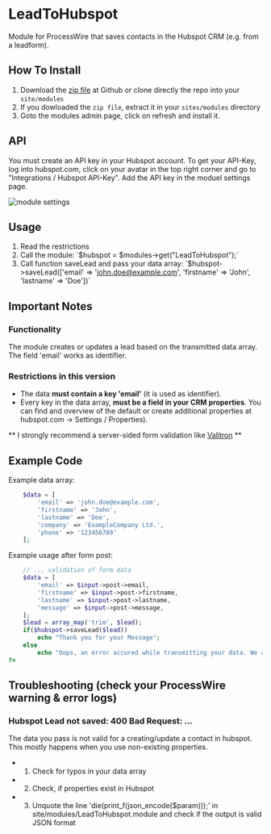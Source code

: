 # LeadToHubspot
Module for ProcessWire that saves contacts in the Hubspot CRM (e.g. from a leadform).

## How To Install
1. Download the [zip file](https://github.com/danielstieber/LeadToHubspot/archive/master.zip) at Github or clone directly the repo into your `site/modules`
2. If you dowloaded the `zip file`, extract it in your `sites/modules` directory
3. Goto the modules admin page, click on refresh and install it.

## API
You must create an API key in your Hubspot account. To get your API-Key, log into hubspot.com, click on your avatar in the top right corner and go to "Integrations / Hubspot API-Key". Add the API key in the moduel settings page.

![module settings](https://i.imgur.com/bGfBU49.png)

## Usage
1. Read the restrictions
2. Call the module: ´$hubspot = $modules->get("LeadToHubspot");´
3. Call function saveLead and pass your data array: ´$hubspot->saveLead(['email' => 'john.doe@example.com', 'firstname' => 'John', 'lastname' => 'Doe'])´

## Important Notes
### Functionality
The module creates or updates a lead based on the transmitted data array. The field 'email' works as identifier. 

### Restrictions in this version
* The data **must contain a key 'email'** (it is used as identifier).
* Every key in the data array, **must be a field in your CRM properties**. You can find and overview of the default or create additional properties at hubspot.com -> Settings / Properties).

** I strongly recommend a server-sided form validation like [Valitron](https://github.com/vlucas/valitron) **

## Example Code
Example data array:
```PHP
	$data = [
		'email' => 'john.doe@example.com',
		'firstname' => 'John',
		'lastname' => 'Doe',
		'company' => 'ExampleCompany Ltd.',
		'phone' => '123456789'
	];
```

Example usage after form post:
```PHP
	// ... validation of form data
	$data = [
		'email' => $input->post->email,
		'firstname' => $input->post->firstname,
		'lastname' => $input->post->lastname,
		'message' => $input->post->message,
	];
 	$lead = array_map('trim', $lead);
 	if($hubspot->saveLead($lead))
 		echo "Thank you for your Message";
 	else
 		echo "Oops, an error accured while transmitting your data. We are sorry for the inconvinience. For your own security, your data has not been saved. Why not contact us directly at office@companyemail.com and we have talk about your request, while our IT-team is fixing the problem?";
?>
```

## Troubleshooting (check your ProcessWire warning & error logs)
###  Hubspot Lead not saved: 400 Bad Request: ...
The data you pass is not valid for a creating/update a contact in hubspot. This mostly happens when you use non-existing properties.

* 1. Check for typos in your data array
* 2. Check, if properties exist in Hubspot
* 3. Unquote the line 'die(print_f(json_encode($param)));' in site/modules/LeadToHubspot.module and check if the output is valid JSON format
